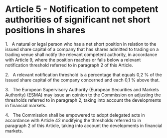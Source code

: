 # Article 5 - Notification to competent authorities of significant net short positions in shares


1.   A natural or legal person who has a net short position in relation to the issued share capital of a company that has shares admitted to trading on a trading venue shall notify the relevant competent authority, in accordance with Article 9, where the position reaches or falls below a relevant notification threshold referred to in paragraph 2 of this Article.

2.   A relevant notification threshold is a percentage that equals 0,2 % of the issued share capital of the company concerned and each 0,1 % above that.

3.   The European Supervisory Authority (European Securities and Markets Authority) (ESMA) may issue an opinion to the Commission on adjusting the thresholds referred to in paragraph 2, taking into account the developments in financial markets.

4.   The Commission shall be empowered to adopt delegated acts in accordance with Article 42 modifying the thresholds referred to in paragraph 2 of this Article, taking into account the developments in financial markets.
